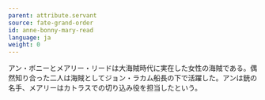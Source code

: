 ```yaml
---
parent: attribute.servant
source: fate-grand-order
id: anne-bonny-mary-read
language: ja
weight: 0
---
```


アン・ボニーとメアリー・リードは大海賊時代に実在した女性の海賊である。偶然知り合った二人は海賊としてジョン・ラカム船長の下で活躍した。アンは銃の名手、メアリーはカトラスでの切り込み役を担当したという。
